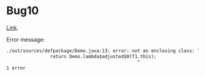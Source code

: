 # Bug10

[Link](https://github.com/skylot/jadx/issues/1856).

Error message:

``` txt
./out/sources/defpackage/Demo.java:13: error: not an enclosing class: T1
                return Demo.lambda$adjusted$0(T1.this);
                                                ^
1 error
```

